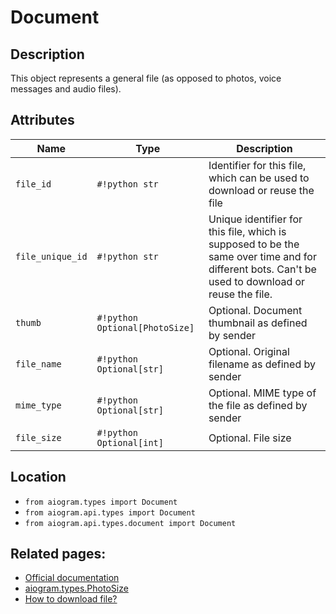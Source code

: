 # Document

## Description

This object represents a general file (as opposed to photos, voice messages and audio files).


## Attributes

| Name | Type | Description |
| - | - | - |
| `file_id` | `#!python str` | Identifier for this file, which can be used to download or reuse the file |
| `file_unique_id` | `#!python str` | Unique identifier for this file, which is supposed to be the same over time and for different bots. Can't be used to download or reuse the file. |
| `thumb` | `#!python Optional[PhotoSize]` | Optional. Document thumbnail as defined by sender |
| `file_name` | `#!python Optional[str]` | Optional. Original filename as defined by sender |
| `mime_type` | `#!python Optional[str]` | Optional. MIME type of the file as defined by sender |
| `file_size` | `#!python Optional[int]` | Optional. File size |



## Location

- `from aiogram.types import Document`
- `from aiogram.api.types import Document`
- `from aiogram.api.types.document import Document`

## Related pages:

- [Official documentation](https://core.telegram.org/bots/api#document)
- [aiogram.types.PhotoSize](../types/photo_size.md)
- [How to download file?](../download_file.md)
